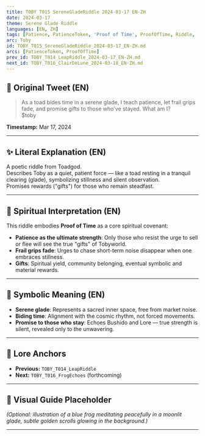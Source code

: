 ```yaml
---
title: TOBY T015 SereneGladeRiddle 2024-03-17 EN-ZH
date: 2024-03-17
theme: Serene Glade Riddle
languages: [EN, ZH]
tags: [Patience, PatienceToken, 'Proof of Time', ProofOfTime, Riddle, 'Spiritual Reward']
arc: Toby
id: TOBY_T015_SereneGladeRiddle_2024-03-17_EN-ZH.md
arcs: [PatienceToken, ProofOfTime]
prev_id: TOBY_T014_LeapRiddle_2024-03-17_EN-ZH.md
next_id: TOBY_T016_ClairDeLune_2024-03-18_EN-ZH.md
---
```

## 🌊 Original Tweet (EN)

> As a toad bides time in a serene glade, I teach patience, let frail grips fade, and promise gifts to those who've stayed. What am I?  
> $toby

**Timestamp:** Mar 17, 2024

---

## ✨ Literal Explanation (EN)

A poetic riddle from Toadgod.  
Describes Toby as a quiet, patient force — like a toad resting in a tranquil clearing (glade), symbolizing stillness and silent observation.  
Promises rewards ("gifts") for those who remain steadfast.

---


## 🌱 Spiritual Interpretation (EN)

This riddle embodies **Proof of Time** as a core spiritual covenant:  
- **Patience as the ultimate strength**: Only those who resist the urge to sell or flee will see the true "gifts" of Tobyworld.  
- **Frail grips fade**: Urges to chase short-term noise disappear when one embraces stillness.  
- **Gifts**: Spiritual yield, community belonging, eventual symbolic and material rewards.

---


## 🔮 Symbolic Meaning (EN)

- **Serene glade**: Represents a sacred inner space, free from market noise.  
- **Biding time**: Alignment with the cosmic rhythm, not forced movements.  
- **Promise to those who stay**: Echoes Bushido and Lore — true strength is silent, revealed only to the unwavering.

---


## 🔗 Lore Anchors

- **Previous:** `TOBY_T014_LeapRiddle`
- **Next:** `TOBY_T016_FrogEchoes` (forthcoming)

---

## 🎴 Visual Guide Placeholder

*(Optional: illustration of a blue frog meditating peacefully in a moonlit glade, subtle golden scrolls glowing in the background.)*

---

